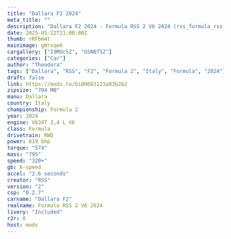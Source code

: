 ```yaml
---
title: "Dallara F2 2024"
meta_title: ""
description: "Dallara F2 2024 - Formula RSS 2 V6 2024 (rss_formula_rss_2_v6_2024) by RSS"
date: 2025-05-22T21:00:00Z
thumb: rRFbm4t
mainimage: gHrxqe6
cargallery: ["I9MUc5Z", "GSNBT5Z"]
categories: ["Car"]
author: "Theodora"
tags: ["Dallara", "RSS", "F2", "Formula 2", "Italy", "Formula", "2024"]
draft: false
link: https://mods.to/bi0H683123a03b2b2
zipsize: "704 MB"
manu: Dallara
country: Italy
championship: Formula 2
year: 2024
engine: V634T 3,4 L V6
class: Formula
drivetrain: RWD
power: 619 bhp 
torque: "574"
mass: "795"
speed: "320+"
gb: 6-speed
accel: "2.6 seconds"
creator: "RSS"
version: "2"
csp: "0.2.7"
carname: "Dallara F2"
realname: Formula RSS 2 V6 2024
livery: "Included"
r2r: 0
host: mods
---
```

